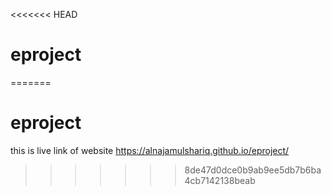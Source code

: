<<<<<<< HEAD
# eproject
=======
# eproject

this is live link of website 
https://alnajamulshariq.github.io/eproject/
>>>>>>> 8de47d0dce0b9ab9ee5db7b6ba4cb7142138beab
